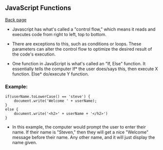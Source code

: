 ## JavaScript Functions

[Back page](README.md)

- Javascript has what's called a "control flow," which means it reads and executes code from right to left, top to bottom.

- There are exceptions to this, such as conditions or loops. These parameters can alter the control flow to optimize the desired result of the code's execution.

- One function in JavaScript is what's called an "If, Else" function.
It essentially tells the computer If* the user does/says this, then execute X function.
Else* do/execute Y function.

### Example:

```
if(userName.toLowerCase() == 'steve') {
    document.write('Welcome ' + userName);
}
else {
    document.write('<h2>' + userName + '</h2>')
}
```

- In this example, the computer would prompt the user to enter their name. If their name is "Steven," then they will get a nice "Welcome" message before their name.
Any other name, and it will just display the name given.